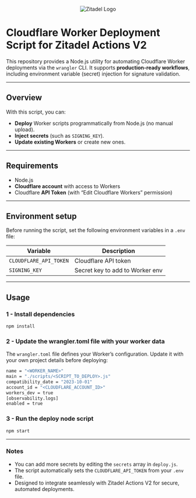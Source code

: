 <p align="center">
    <img src="https://raw.githubusercontent.com/zitadel/zitadel/refs/heads/main/docs/static/logos/zitadel-logo-dark%402x.png" alt="Zitadel Logo" max-height="200px" width="auto" />
</p>

# Cloudflare Worker Deployment Script for Zitadel Actions V2

This repository provides a Node.js utility for automating Cloudflare Worker deployments via the `wrangler` CLI. 
It supports **production-ready workflows**, including environment variable (secret) injection for signature validation.

---

## Overview

With this script, you can:

- **Deploy** Worker scripts programmatically from Node.js (no manual upload).  
- **Inject secrets** (such as `SIGNING_KEY`).  
- **Update existing Workers** or create new ones.  

---

## Requirements

- Node.js
- **Cloudflare account** with access to Workers
- Cloudflare **API Token** (with “Edit Cloudflare Workers” permission)

---

## Environment setup

Before running the script, set the following environment variables in a `.env` file:

| Variable | Description |
|-----------|--------------|
| `CLOUDFLARE_API_TOKEN` | Cloudflare API token |
| `SIGNING_KEY` | Secret key to add to Worker env |

---

## Usage

### 1 - Install dependencies
```bash
npm install
```

### 2 - Update the wrangler.toml file with your worker data

The `wrangler.toml` file defines your Worker’s configuration. Update it with your own project details before deploying:

```bash
name = "<WORKER_NAME>"
main = "./scripts/<SCRIPT_TO_DEPLOY>.js"
compatibility_date = "2023-10-01"
account_id = "<CLOUDFLARE_ACCOUNT_ID>"
workers_dev = true
[observability.logs]
enabled = true
```

### 3 - Run the deploy node script
```bash
npm start
```
---
### Notes
- You can add more secrets by editing the `secrets` array in `deploy.js`.
- The script automatically sets the `CLOUDFLARE_API_TOKEN` from your `.env` file.
- Designed to integrate seamlessly with Zitadel Actions V2 for secure, automated deployments.



